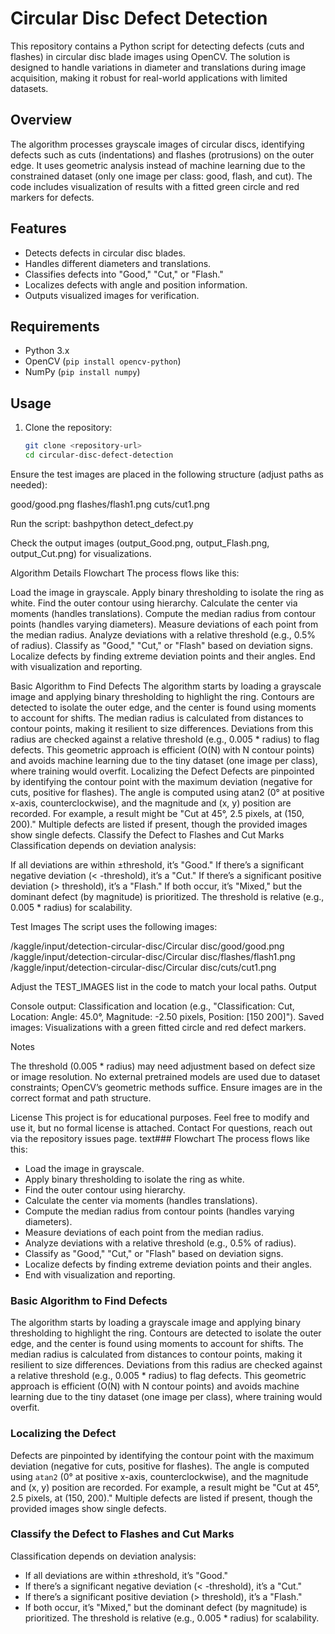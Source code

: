 # Circular Disc Defect Detection

This repository contains a Python script for detecting defects (cuts and flashes) in circular disc blade images using OpenCV. The solution is designed to handle variations in diameter and translations during image acquisition, making it robust for real-world applications with limited datasets.

## Overview
The algorithm processes grayscale images of circular discs, identifying defects such as cuts (indentations) and flashes (protrusions) on the outer edge. It uses geometric analysis instead of machine learning due to the constrained dataset (only one image per class: good, flash, and cut). The code includes visualization of results with a fitted green circle and red markers for defects.

## Features
- Detects defects in circular disc blades.
- Handles different diameters and translations.
- Classifies defects into "Good," "Cut," or "Flash."
- Localizes defects with angle and position information.
- Outputs visualized images for verification.

## Requirements
- Python 3.x
- OpenCV (`pip install opencv-python`)
- NumPy (`pip install numpy`)

## Usage
1. Clone the repository:
   ```bash
   git clone <repository-url>
   cd circular-disc-defect-detection

Ensure the test images are placed in the following structure (adjust paths as needed):

good/good.png
flashes/flash1.png
cuts/cut1.png


Run the script:
bashpython detect_defect.py

Check the output images (output_Good.png, output_Flash.png, output_Cut.png) for visualizations.

Algorithm Details
Flowchart
The process flows like this:

Load the image in grayscale.
Apply binary thresholding to isolate the ring as white.
Find the outer contour using hierarchy.
Calculate the center via moments (handles translations).
Compute the median radius from contour points (handles varying diameters).
Measure deviations of each point from the median radius.
Analyze deviations with a relative threshold (e.g., 0.5% of radius).
Classify as "Good," "Cut," or "Flash" based on deviation signs.
Localize defects by finding extreme deviation points and their angles.
End with visualization and reporting.

Basic Algorithm to Find Defects
The algorithm starts by loading a grayscale image and applying binary thresholding to highlight the ring. Contours are detected to isolate the outer edge, and the center is found using moments to account for shifts. The median radius is calculated from distances to contour points, making it resilient to size differences. Deviations from this radius are checked against a relative threshold (e.g., 0.005 * radius) to flag defects. This geometric approach is efficient (O(N) with N contour points) and avoids machine learning due to the tiny dataset (one image per class), where training would overfit.
Localizing the Defect
Defects are pinpointed by identifying the contour point with the maximum deviation (negative for cuts, positive for flashes). The angle is computed using atan2 (0° at positive x-axis, counterclockwise), and the magnitude and (x, y) position are recorded. For example, a result might be "Cut at 45°, 2.5 pixels, at (150, 200)." Multiple defects are listed if present, though the provided images show single defects.
Classify the Defect to Flashes and Cut Marks
Classification depends on deviation analysis:

If all deviations are within ±threshold, it’s "Good."
If there’s a significant negative deviation (< -threshold), it’s a "Cut."
If there’s a significant positive deviation (> threshold), it’s a "Flash."
If both occur, it’s "Mixed," but the dominant defect (by magnitude) is prioritized. The threshold is relative (e.g., 0.005 * radius) for scalability.

Test Images
The script uses the following images:

/kaggle/input/detection-circular-disc/Circular disc/good/good.png
/kaggle/input/detection-circular-disc/Circular disc/flashes/flash1.png
/kaggle/input/detection-circular-disc/Circular disc/cuts/cut1.png

Adjust the TEST_IMAGES list in the code to match your local paths.
Output

Console output: Classification and location (e.g., "Classification: Cut, Location: Angle: 45.0°, Magnitude: -2.50 pixels, Position: [150 200]").
Saved images: Visualizations with a green fitted circle and red defect markers.

Notes

The threshold (0.005 * radius) may need adjustment based on defect size or image resolution.
No external pretrained models are used due to dataset constraints; OpenCV’s geometric methods suffice.
Ensure images are in the correct format and path structure.

License
This project is for educational purposes. Feel free to modify and use it, but no formal license is attached.
Contact
For questions, reach out via the repository issues page.
text### Flowchart
The process flows like this:
- Load the image in grayscale.
- Apply binary thresholding to isolate the ring as white.
- Find the outer contour using hierarchy.
- Calculate the center via moments (handles translations).
- Compute the median radius from contour points (handles varying diameters).
- Measure deviations of each point from the median radius.
- Analyze deviations with a relative threshold (e.g., 0.5% of radius).
- Classify as "Good," "Cut," or "Flash" based on deviation signs.
- Localize defects by finding extreme deviation points and their angles.
- End with visualization and reporting.

### Basic Algorithm to Find Defects
The algorithm starts by loading a grayscale image and applying binary thresholding to highlight the ring. Contours are detected to isolate the outer edge, and the center is found using moments to account for shifts. The median radius is calculated from distances to contour points, making it resilient to size differences. Deviations from this radius are checked against a relative threshold (e.g., 0.005 * radius) to flag defects. This geometric approach is efficient (O(N) with N contour points) and avoids machine learning due to the tiny dataset (one image per class), where training would overfit.

### Localizing the Defect
Defects are pinpointed by identifying the contour point with the maximum deviation (negative for cuts, positive for flashes). The angle is computed using `atan2` (0° at positive x-axis, counterclockwise), and the magnitude and (x, y) position are recorded. For example, a result might be "Cut at 45°, 2.5 pixels, at (150, 200)." Multiple defects are listed if present, though the provided images show single defects.

### Classify the Defect to Flashes and Cut Marks
Classification depends on deviation analysis:
- If all deviations are within ±threshold, it’s "Good."
- If there’s a significant negative deviation (< -threshold), it’s a "Cut."
- If there’s a significant positive deviation (> threshold), it’s a "Flash."
- If both occur, it’s "Mixed," but the dominant defect (by magnitude) is prioritized. The threshold is relative (e.g., 0.005 * radius) for scalability.
